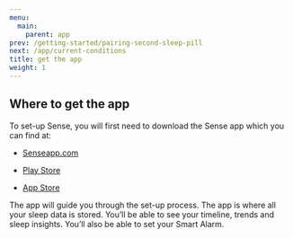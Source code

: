 ```yaml
---
menu:
  main:
    parent: app
prev: /getting-started/pairing-second-sleep-pill
next: /app/current-conditions
title: get the app
weight: 1
---
```


## Where to get the app


To set-up Sense, you will first need to download the Sense app which you can find at:

- [Senseapp.com](hello.is)

- [Play Store](https://play.google.com/store)

- [App Store](https://itunes.apple.com/us/genre/ios/id36?mt=8)


The app will guide you through the set-up process. The app is where all your sleep data is stored. You’ll be able to see your timeline, trends and sleep insights. You’ll also be able to set your Smart Alarm.
